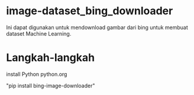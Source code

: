 # image-dataset_bing_downloader
Ini dapat digunakan untuk mendownload gambar dari bing untuk membuat dataset Machine Learning.
# Langkah-langkah
install Python python.org

"pip install bing-image-downloader"
